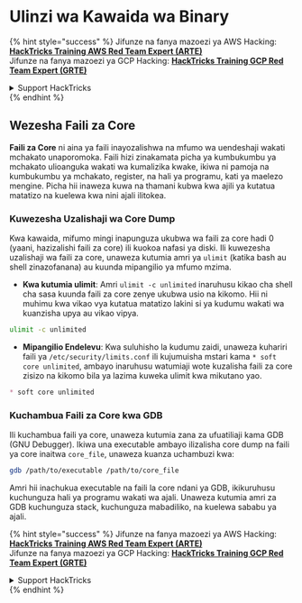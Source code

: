 # Ulinzi wa Kawaida wa Binary

{% hint style="success" %}
Jifunze na fanya mazoezi ya AWS Hacking:<img src="/.gitbook/assets/arte.png" alt="" data-size="line">[**HackTricks Training AWS Red Team Expert (ARTE)**](https://training.hacktricks.xyz/courses/arte)<img src="/.gitbook/assets/arte.png" alt="" data-size="line">\
Jifunze na fanya mazoezi ya GCP Hacking: <img src="/.gitbook/assets/grte.png" alt="" data-size="line">[**HackTricks Training GCP Red Team Expert (GRTE)**<img src="/.gitbook/assets/grte.png" alt="" data-size="line">](https://training.hacktricks.xyz/courses/grte)

<details>

<summary>Support HackTricks</summary>

* Angalia [**mpango wa usajili**](https://github.com/sponsors/carlospolop)!
* **Jiunge na** 💬 [**kikundi cha Discord**](https://discord.gg/hRep4RUj7f) au [**kikundi cha telegram**](https://t.me/peass) au **fuata** sisi kwenye **Twitter** 🐦 [**@hacktricks\_live**](https://twitter.com/hacktricks\_live)**.**
* **Shiriki mbinu za hacking kwa kuwasilisha PRs kwa** [**HackTricks**](https://github.com/carlospolop/hacktricks) na [**HackTricks Cloud**](https://github.com/carlospolop/hacktricks-cloud) repos za github.

</details>
{% endhint %}

## Wezesha Faili za Core

**Faili za Core** ni aina ya faili inayozalishwa na mfumo wa uendeshaji wakati mchakato unaporomoka. Faili hizi zinakamata picha ya kumbukumbu ya mchakato ulioanguka wakati wa kumalizika kwake, ikiwa ni pamoja na kumbukumbu ya mchakato, register, na hali ya programu, kati ya maelezo mengine. Picha hii inaweza kuwa na thamani kubwa kwa ajili ya kutatua matatizo na kuelewa kwa nini ajali ilitokea.

### **Kuwezesha Uzalishaji wa Core Dump**

Kwa kawaida, mifumo mingi inapunguza ukubwa wa faili za core hadi 0 (yaani, hazizalishi faili za core) ili kuokoa nafasi ya diski. Ili kuwezesha uzalishaji wa faili za core, unaweza kutumia amri ya `ulimit` (katika bash au shell zinazofanana) au kuunda mipangilio ya mfumo mzima.

* **Kwa kutumia ulimit**: Amri `ulimit -c unlimited` inaruhusu kikao cha shell cha sasa kuunda faili za core zenye ukubwa usio na kikomo. Hii ni muhimu kwa vikao vya kutatua matatizo lakini si ya kudumu wakati wa kuanzisha upya au vikao vipya.
```bash
ulimit -c unlimited
```
* **Mipangilio Endelevu**: Kwa suluhisho la kudumu zaidi, unaweza kuhariri faili ya `/etc/security/limits.conf` ili kujumuisha mstari kama `* soft core unlimited`, ambayo inaruhusu watumiaji wote kuzalisha faili za core zisizo na kikomo bila ya lazima kuweka ulimit kwa mikutano yao.
```markdown
* soft core unlimited
```
### **Kuchambua Faili za Core kwa GDB**

Ili kuchambua faili ya core, unaweza kutumia zana za ufuatiliaji kama GDB (GNU Debugger). Ikiwa una executable ambayo ilizalisha core dump na faili ya core inaitwa `core_file`, unaweza kuanza uchambuzi kwa:
```bash
gdb /path/to/executable /path/to/core_file
```
Amri hii inachukua executable na faili la core ndani ya GDB, ikikuruhusu kuchunguza hali ya programu wakati wa ajali. Unaweza kutumia amri za GDB kuchunguza stack, kuchunguza mabadiliko, na kuelewa sababu ya ajali.

{% hint style="success" %}
Jifunze na fanya mazoezi ya AWS Hacking:<img src="/.gitbook/assets/arte.png" alt="" data-size="line">[**HackTricks Training AWS Red Team Expert (ARTE)**](https://training.hacktricks.xyz/courses/arte)<img src="/.gitbook/assets/arte.png" alt="" data-size="line">\
Jifunze na fanya mazoezi ya GCP Hacking: <img src="/.gitbook/assets/grte.png" alt="" data-size="line">[**HackTricks Training GCP Red Team Expert (GRTE)**<img src="/.gitbook/assets/grte.png" alt="" data-size="line">](https://training.hacktricks.xyz/courses/grte)

<details>

<summary>Support HackTricks</summary>

* Angalia [**mpango wa usajili**](https://github.com/sponsors/carlospolop)!
* **Jiunge na** 💬 [**kikundi cha Discord**](https://discord.gg/hRep4RUj7f) au [**kikundi cha telegram**](https://t.me/peass) au **tufuatilie** kwenye **Twitter** 🐦 [**@hacktricks\_live**](https://twitter.com/hacktricks\_live)**.**
* **Shiriki mbinu za hacking kwa kuwasilisha PRs kwa** [**HackTricks**](https://github.com/carlospolop/hacktricks) na [**HackTricks Cloud**](https://github.com/carlospolop/hacktricks-cloud) github repos.

</details>
{% endhint %}
